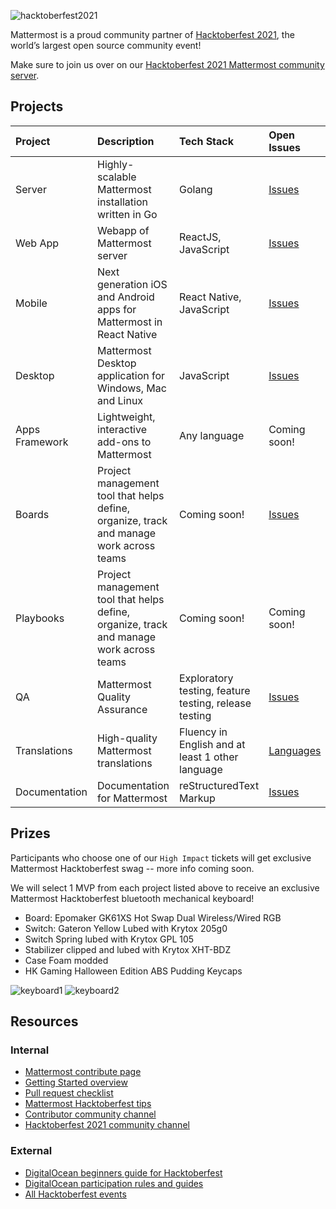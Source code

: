 ![hacktoberfest2021](https://i.imgur.com/3OrhKku.png)

Mattermost is a proud community partner of [Hacktoberfest 2021](https://hacktoberfest.digitalocean.com/), the world’s largest open source community event!

Make sure to join us over on our [Hacktoberfest 2021 Mattermost community server](https://community.mattermost.com/core/channels/hacktoberfest-2021).

## Projects

| Project             | Description         | Tech Stack          | Open Issues         | Contribution Guides |
| :------------------ | :------------------ | :------------------ | :------------------ | :------------------ |
| Server | Highly-scalable Mattermost installation written in Go | Golang | [Issues](https://github.com/mattermost/mattermost-server/issues?utf8=%E2%9C%93&q&q=label%3A%22Help+Wanted%22+label%3A%22Tech%2FGo%22+label%3A%22Up+For+Grabs%22+is%3Aopen+is%3Aissue) | [Guide](https://developers.mattermost.com/contribute/server/) |
| Web App | Webapp of Mattermost server | ReactJS, JavaScript | [Issues](https://github.com/mattermost/mattermost-server/issues?utf8=%E2%9C%93&q&q=label%3A%22Help+Wanted%22+label%3A%22Tech%2FReactJS%22+label%3A%22Up+For+Grabs%22+is%3Aopen+is%3Aissue) | [Guide](https://developers.mattermost.com/contribute/webapp/) |
| Mobile | Next generation iOS and Android apps for Mattermost in React Native | React Native, JavaScript | [Issues](https://github.com/mattermost/mattermost-server/issues?utf8=%E2%9C%93&q&q=label%3A%22Help+Wanted%22+label%3A%22Tech%2FReact+Native%22+label%3A%22Up+For+Grabs%22+is%3Aopen+is%3Aissue) | [Guide](https://developers.mattermost.com/contribute/mobile/) |
| Desktop | Mattermost Desktop application for Windows, Mac and Linux | JavaScript | [Issues](https://github.com/mattermost/desktop/issues?utf8=%E2%9C%93&q&q=label%3A%22Help+Wanted%22+label%3A%22Up+For+Grabs%22+is%3Aopen+is%3Aissue) | [Guide](https://developers.mattermost.com/contribute/desktop/) |
| Apps Framework | Lightweight, interactive add-ons to Mattermost | Any language | Coming soon! | [Guide](https://developers.mattermost.com/integrate/apps/) |
| Boards | Project management tool that helps define, organize, track and manage work across teams | Coming soon! | [Issues](https://github.com/mattermost/focalboard/issues?q=is%3Aopen+is%3Aissue+label%3A%22help+wanted%22) | [Guide](https://github.com/mattermost/focalboard/blob/main/CONTRIBUTING.md) |
| Playbooks | Project management tool that helps define, organize, track and manage work across teams | Coming soon! | Coming soon! | [Guide](https://github.com/mattermost/mattermost-plugin-playbooks#contributing) |
| QA | Mattermost Quality Assurance | Exploratory testing, feature testing, release testing | [Issues](https://github.com/mattermost/quality-assurance/labels/hacktoberfest) | [Guide](https://github.com/mattermost/quality-assurance/blob/master/hacktoberfest2021/CONTRIBUTING.md) |
| Translations | High-quality Mattermost translations | Fluency in English and at least 1 other language | [Languages](https://translate.mattermost.com/languages/) | [Guide](https://handbook.mattermost.com/contributors/join-us/localization) |
| Documentation | Documentation for Mattermost | reStructuredText Markup | [Issues](https://github.com/mattermost/docs/issues?q=label%3A%22Help+Wanted%22+is%3Aopen+is%3Aissue+) | [Guide](https://github.com/mattermost/docs#contributing) |

## Prizes

Participants who choose one of our `High Impact` tickets will get exclusive Mattermost Hacktoberfest swag -- more info coming soon.

We will select 1 MVP from each project listed above to receive an exclusive Mattermost Hacktoberfest bluetooth mechanical keyboard!
- Board: Epomaker GK61XS Hot Swap Dual Wireless/Wired RGB
- Switch: Gateron Yellow Lubed with Krytox 205g0
- Switch Spring lubed with Krytox GPL 105
- Stabilizer clipped and lubed with Krytox XHT-BDZ
- Case Foam modded
- HK Gaming Halloween Edition ABS Pudding Keycaps

![keyboard1](https://i.imgur.com/BtjEDsR.png)
![keyboard2](https://i.imgur.com/eScWLsT.png)

## Resources

### Internal
+ [Mattermost contribute page](https://mattermost.com/contribute/)
+ [Getting Started overview](https://developers.mattermost.com/contribute/getting-started/)
+ [Pull request checklist](https://developers.mattermost.com/contribute/getting-started/contribution-checklist/)
+ [Mattermost Hacktoberfest tips](https://mattermost.com/blog/hacktoberfest-2021/)
+ [Contributor community channel](https://community.mattermost.com/core/channels/developers)
+ [Hacktoberfest 2021 community channel](https://community.mattermost.com/core/channels/hacktoberfest-2021)

### External
+ [DigitalOcean beginners guide for Hacktoberfest](https://hacktoberfest.digitalocean.com/resources/beginners)
+ [DigitalOcean participation rules and guides](https://hacktoberfest.digitalocean.com/resources/participation)
+ [All Hacktoberfest events](https://hacktoberfest.digitalocean.com/events)

